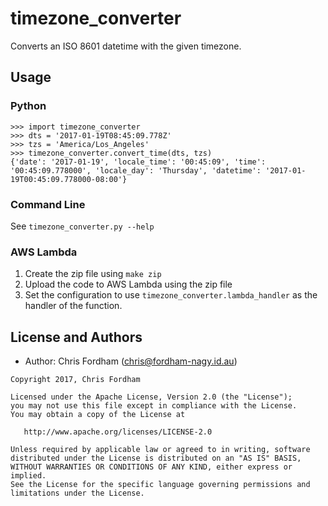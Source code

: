 # timezone_converter

Converts an ISO 8601 datetime with the given timezone.

## Usage

### Python

```
>>> import timezone_converter
>>> dts = '2017-01-19T08:45:09.778Z'
>>> tzs = 'America/Los_Angeles'
>>> timezone_converter.convert_time(dts, tzs)
{'date': '2017-01-19', 'locale_time': '00:45:09', 'time': '00:45:09.778000', 'locale_day': 'Thursday', 'datetime': '2017-01-19T00:45:09.778000-08:00'}
```

### Command Line

See `timezone_converter.py --help`

### AWS Lambda

 1. Create the zip file using `make zip`
 2. Upload the code to AWS Lambda using the zip file
 3. Set the configuration to use `timezone_converter.lambda_handler` as the handler of the function.

License and Authors
-------------------
- Author: Chris Fordham (<chris@fordham-nagy.id.au>)

```text
Copyright 2017, Chris Fordham

Licensed under the Apache License, Version 2.0 (the "License");
you may not use this file except in compliance with the License.
You may obtain a copy of the License at

   http://www.apache.org/licenses/LICENSE-2.0

Unless required by applicable law or agreed to in writing, software
distributed under the License is distributed on an "AS IS" BASIS,
WITHOUT WARRANTIES OR CONDITIONS OF ANY KIND, either express or implied.
See the License for the specific language governing permissions and
limitations under the License.
```

